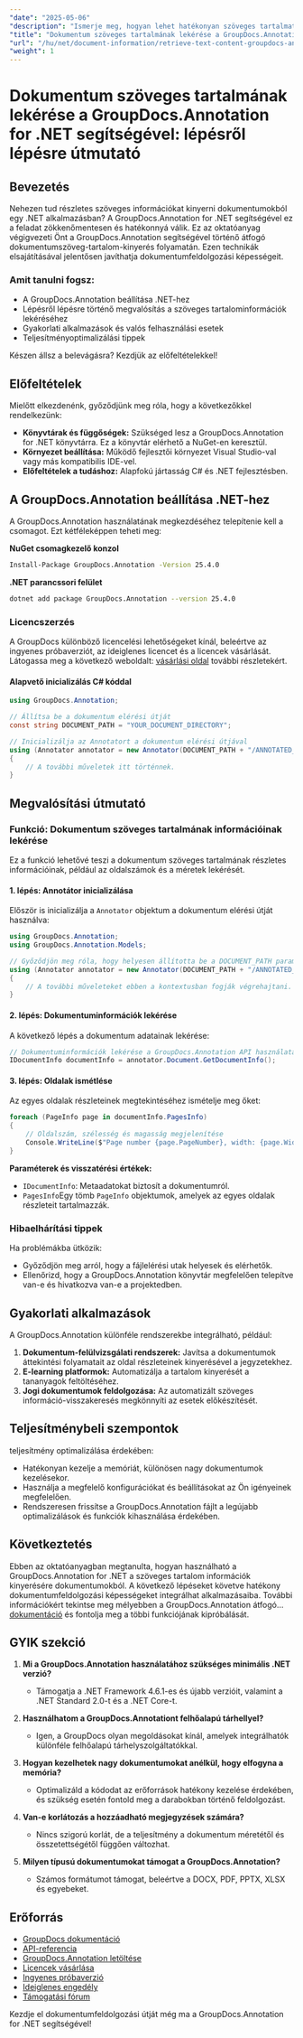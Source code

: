 ```yaml
---
"date": "2025-05-06"
"description": "Ismerje meg, hogyan lehet hatékonyan szöveges tartalmat kinyerni dokumentumokból a GroupDocs.Annotation for .NET segítségével. Kövesse ezt a lépésről lépésre szóló útmutatót a dokumentumfeldolgozási képességek fejlesztéséhez."
"title": "Dokumentum szöveges tartalmának lekérése a GroupDocs.Annotation for .NET segítségével – lépésről lépésre útmutató"
"url": "/hu/net/document-information/retrieve-text-content-groupdocs-annotation-net/"
"weight": 1
---
```


# Dokumentum szöveges tartalmának lekérése a GroupDocs.Annotation for .NET segítségével: lépésről lépésre útmutató

## Bevezetés

Nehezen tud részletes szöveges információkat kinyerni dokumentumokból egy .NET alkalmazásban? A GroupDocs.Annotation for .NET segítségével ez a feladat zökkenőmentesen és hatékonnyá válik. Ez az oktatóanyag végigvezeti Önt a GroupDocs.Annotation segítségével történő átfogó dokumentumszöveg-tartalom-kinyerés folyamatán. Ezen technikák elsajátításával jelentősen javíthatja dokumentumfeldolgozási képességeit.

### Amit tanulni fogsz:
- A GroupDocs.Annotation beállítása .NET-hez
- Lépésről lépésre történő megvalósítás a szöveges tartalominformációk lekéréséhez
- Gyakorlati alkalmazások és valós felhasználási esetek
- Teljesítményoptimalizálási tippek

Készen állsz a belevágásra? Kezdjük az előfeltételekkel!

## Előfeltételek

Mielőtt elkezdenénk, győződjünk meg róla, hogy a következőkkel rendelkezünk:

- **Könyvtárak és függőségek:** Szükséged lesz a GroupDocs.Annotation for .NET könyvtárra. Ez a könyvtár elérhető a NuGet-en keresztül.
- **Környezet beállítása:** Működő fejlesztői környezet Visual Studio-val vagy más kompatibilis IDE-vel.
- **Előfeltételek a tudáshoz:** Alapfokú jártasság C# és .NET fejlesztésben.

## A GroupDocs.Annotation beállítása .NET-hez

A GroupDocs.Annotation használatának megkezdéséhez telepítenie kell a csomagot. Ezt kétféleképpen teheti meg:

**NuGet csomagkezelő konzol**
```bash
Install-Package GroupDocs.Annotation -Version 25.4.0
```

**.NET parancssori felület**
```bash
dotnet add package GroupDocs.Annotation --version 25.4.0
```

### Licencszerzés

A GroupDocs különböző licencelési lehetőségeket kínál, beleértve az ingyenes próbaverziót, az ideiglenes licencet és a licencek vásárlását. Látogassa meg a következő weboldalt: [vásárlási oldal](https://purchase.groupdocs.com/buy) további részletekért.

#### Alapvető inicializálás C# kóddal

```csharp
using GroupDocs.Annotation;

// Állítsa be a dokumentum elérési útját
const string DOCUMENT_PATH = "YOUR_DOCUMENT_DIRECTORY";

// Inicializálja az Annotatort a dokumentum elérési útjával
using (Annotator annotator = new Annotator(DOCUMENT_PATH + "/ANNOTATED_DOCX"))
{
    // A további műveletek itt történnek.
}
```

## Megvalósítási útmutató

### Funkció: Dokumentum szöveges tartalmának információinak lekérése

Ez a funkció lehetővé teszi a dokumentum szöveges tartalmának részletes információinak, például az oldalszámok és a méretek lekérését.

#### 1. lépés: Annotátor inicializálása

Először is inicializálja a `Annotator` objektum a dokumentum elérési útját használva:

```csharp
using GroupDocs.Annotation;
using GroupDocs.Annotation.Models;

// Győződjön meg róla, hogy helyesen állította be a DOCUMENT_PATH paramétert.
using (Annotator annotator = new Annotator(DOCUMENT_PATH + "/ANNOTATED_DOCX"))
{
    // A további műveleteket ebben a kontextusban fogják végrehajtani.
}
```

#### 2. lépés: Dokumentuminformációk lekérése

A következő lépés a dokumentum adatainak lekérése:

```csharp
// Dokumentuminformációk lekérése a GroupDocs.Annotation API használatával
IDocumentInfo documentInfo = annotator.Document.GetDocumentInfo();
```

#### 3. lépés: Oldalak ismétlése

Az egyes oldalak részleteinek megtekintéséhez ismételje meg őket:

```csharp
foreach (PageInfo page in documentInfo.PagesInfo)
{
    // Oldalszám, szélesség és magasság megjelenítése
    Console.WriteLine($"Page number {page.PageNumber}, width: {page.Width} and height: {page.Height}");
}
```

**Paraméterek és visszatérési értékek:**
- `IDocumentInfo`: Metaadatokat biztosít a dokumentumról.
- `PagesInfo`Egy tömb `PageInfo` objektumok, amelyek az egyes oldalak részleteit tartalmazzák.

### Hibaelhárítási tippek

Ha problémákba ütközik:
- Győződjön meg arról, hogy a fájlelérési utak helyesek és elérhetők.
- Ellenőrizd, hogy a GroupDocs.Annotation könyvtár megfelelően telepítve van-e és hivatkozva van-e a projektedben.

## Gyakorlati alkalmazások

A GroupDocs.Annotation különféle rendszerekbe integrálható, például:
1. **Dokumentum-felülvizsgálati rendszerek:** Javítsa a dokumentumok áttekintési folyamatait az oldal részleteinek kinyerésével a jegyzetekhez.
2. **E-learning platformok:** Automatizálja a tartalom kinyerését a tananyagok feltöltéséhez.
3. **Jogi dokumentumok feldolgozása:** Az automatizált szöveges információ-visszakeresés megkönnyíti az esetek előkészítését.

## Teljesítménybeli szempontok

teljesítmény optimalizálása érdekében:
- Hatékonyan kezelje a memóriát, különösen nagy dokumentumok kezelésekor.
- Használja a megfelelő konfigurációkat és beállításokat az Ön igényeinek megfelelően.
- Rendszeresen frissítse a GroupDocs.Annotation fájlt a legújabb optimalizálások és funkciók kihasználása érdekében.

## Következtetés

Ebben az oktatóanyagban megtanulta, hogyan használható a GroupDocs.Annotation for .NET a szöveges tartalom információk kinyerésére dokumentumokból. A következő lépéseket követve hatékony dokumentumfeldolgozási képességeket integrálhat alkalmazásaiba. További információkért tekintse meg mélyebben a GroupDocs.Annotation átfogó… [dokumentáció](https://docs.groupdocs.com/annotation/net/) és fontolja meg a többi funkciójának kipróbálását.

## GYIK szekció

1. **Mi a GroupDocs.Annotation használatához szükséges minimális .NET verzió?**
   - Támogatja a .NET Framework 4.6.1-es és újabb verzióit, valamint a .NET Standard 2.0-t és a .NET Core-t.

2. **Használhatom a GroupDocs.Annotationt felhőalapú tárhellyel?**
   - Igen, a GroupDocs olyan megoldásokat kínál, amelyek integrálhatók különféle felhőalapú tárhelyszolgáltatókkal.

3. **Hogyan kezelhetek nagy dokumentumokat anélkül, hogy elfogyna a memória?**
   - Optimalizáld a kódodat az erőforrások hatékony kezelése érdekében, és szükség esetén fontold meg a darabokban történő feldolgozást.

4. **Van-e korlátozás a hozzáadható megjegyzések számára?**
   - Nincs szigorú korlát, de a teljesítmény a dokumentum méretétől és összetettségétől függően változhat.

5. **Milyen típusú dokumentumokat támogat a GroupDocs.Annotation?**
   - Számos formátumot támogat, beleértve a DOCX, PDF, PPTX, XLSX és egyebeket.

## Erőforrás
- [GroupDocs dokumentáció](https://docs.groupdocs.com/annotation/net/)
- [API-referencia](https://reference.groupdocs.com/annotation/net/)
- [GroupDocs.Annotation letöltése](https://releases.groupdocs.com/annotation/net/)
- [Licencek vásárlása](https://purchase.groupdocs.com/buy)
- [Ingyenes próbaverzió](https://releases.groupdocs.com/annotation/net/)
- [Ideiglenes engedély](https://purchase.groupdocs.com/temporary-license/)
- [Támogatási fórum](https://forum.groupdocs.com/c/annotation/) 

Kezdje el dokumentumfeldolgozási útját még ma a GroupDocs.Annotation for .NET segítségével!